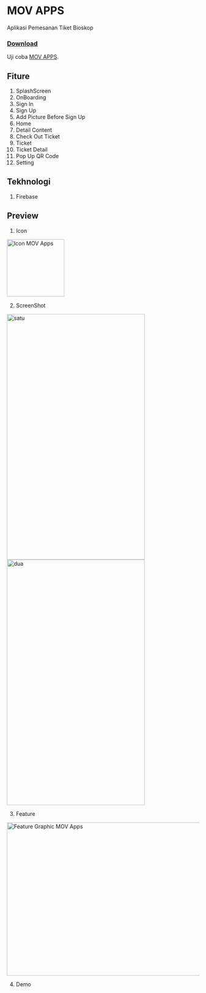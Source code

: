 # MOV APPS
Aplikasi Pemesanan Tiket Bioskop

### [Download](https://github.com/RohmanBenyRiyanto/MOV/releases/tag/MOV)
Uji coba [MOV APPS](https://github.com/RohmanBenyRiyanto/MOV/releases/download/MOV/MOV.v2.apk).

## Fiture
1. SplashScreen
2. OnBoarding
3. Sign In
4. Sign Up
5. Add Picture Before Sign Up
6. Home
7. Detail Content
8. Check Out Ticket
9. Ticket
10. Ticket Detail
11. Pop Up QR Code
12. Setting

## Tekhnologi
1. Firebase

## Preview

1. Icon
<img alt="Icon MOV Apps" src="https://user-images.githubusercontent.com/72520643/133613573-e6f5a3dc-9be5-4e05-91c5-7cca62be9036.png" width="150" height="150" align="center"/>

2. ScreenShot

<img alt="satu" src="https://user-images.githubusercontent.com/72520643/133615125-720ef6fb-f1a6-499b-9d66-db82dc7585bf.png" width="360" height="641"/> <img alt="dua" src="https://user-images.githubusercontent.com/72520643/133615166-8ada54cc-90d0-42c7-845d-1519fe7da0ad.png" width="360" height="641"/>

3. Feature
<img alt="Feature Graphic MOV Apps" src="https://user-images.githubusercontent.com/72520643/133613656-f4522aba-866e-4d5f-8baa-4aea32b53630.png" width="924" height="400" align="center"/>

4. Demo
